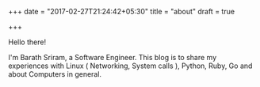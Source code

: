 +++
date = "2017-02-27T21:24:42+05:30"
title = "about"
draft = true

+++

Hello there!

I'm Barath Sriram, a Software Engineer. This blog is to share my experiences with Linux ( Networking, System calls ), Python, Ruby, Go and about Computers in general.


